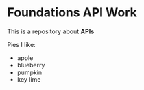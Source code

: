 # Foundations API Work

This is a repository about **APIs**

Pies I like:

- apple
- blueberry
- pumpkin
- key lime
